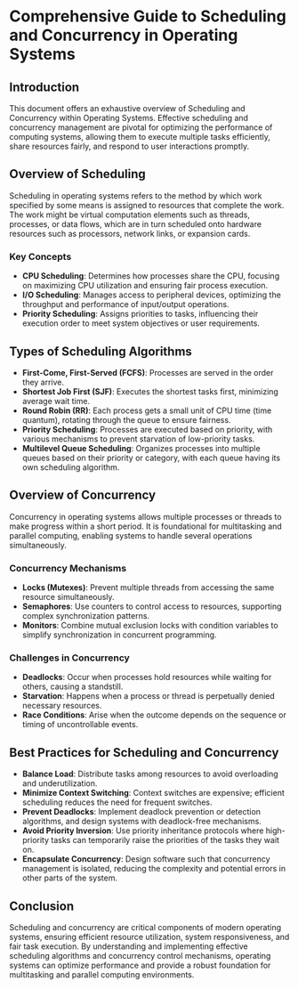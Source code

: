 # Comprehensive Guide to Scheduling and Concurrency in Operating Systems

## Introduction

This document offers an exhaustive overview of Scheduling and Concurrency within Operating Systems. Effective scheduling and concurrency management are pivotal for optimizing the performance of computing systems, allowing them to execute multiple tasks efficiently, share resources fairly, and respond to user interactions promptly.

## Overview of Scheduling

Scheduling in operating systems refers to the method by which work specified by some means is assigned to resources that complete the work. The work might be virtual computation elements such as threads, processes, or data flows, which are in turn scheduled onto hardware resources such as processors, network links, or expansion cards.

### Key Concepts

- **CPU Scheduling**: Determines how processes share the CPU, focusing on maximizing CPU utilization and ensuring fair process execution.
- **I/O Scheduling**: Manages access to peripheral devices, optimizing the throughput and performance of input/output operations.
- **Priority Scheduling**: Assigns priorities to tasks, influencing their execution order to meet system objectives or user requirements.

## Types of Scheduling Algorithms

- **First-Come, First-Served (FCFS)**: Processes are served in the order they arrive.
- **Shortest Job First (SJF)**: Executes the shortest tasks first, minimizing average wait time.
- **Round Robin (RR)**: Each process gets a small unit of CPU time (time quantum), rotating through the queue to ensure fairness.
- **Priority Scheduling**: Processes are executed based on priority, with various mechanisms to prevent starvation of low-priority tasks.
- **Multilevel Queue Scheduling**: Organizes processes into multiple queues based on their priority or category, with each queue having its own scheduling algorithm.

## Overview of Concurrency

Concurrency in operating systems allows multiple processes or threads to make progress within a short period. It is foundational for multitasking and parallel computing, enabling systems to handle several operations simultaneously.

### Concurrency Mechanisms

- **Locks (Mutexes)**: Prevent multiple threads from accessing the same resource simultaneously.
- **Semaphores**: Use counters to control access to resources, supporting complex synchronization patterns.
- **Monitors**: Combine mutual exclusion locks with condition variables to simplify synchronization in concurrent programming.

### Challenges in Concurrency

- **Deadlocks**: Occur when processes hold resources while waiting for others, causing a standstill.
- **Starvation**: Happens when a process or thread is perpetually denied necessary resources.
- **Race Conditions**: Arise when the outcome depends on the sequence or timing of uncontrollable events.

## Best Practices for Scheduling and Concurrency

- **Balance Load**: Distribute tasks among resources to avoid overloading and underutilization.
- **Minimize Context Switching**: Context switches are expensive; efficient scheduling reduces the need for frequent switches.
- **Prevent Deadlocks**: Implement deadlock prevention or detection algorithms, and design systems with deadlock-free mechanisms.
- **Avoid Priority Inversion**: Use priority inheritance protocols where high-priority tasks can temporarily raise the priorities of the tasks they wait on.
- **Encapsulate Concurrency**: Design software such that concurrency management is isolated, reducing the complexity and potential errors in other parts of the system.

## Conclusion

Scheduling and concurrency are critical components of modern operating systems, ensuring efficient resource utilization, system responsiveness, and fair task execution. By understanding and implementing effective scheduling algorithms and concurrency control mechanisms, operating systems can optimize performance and provide a robust foundation for multitasking and parallel computing environments.